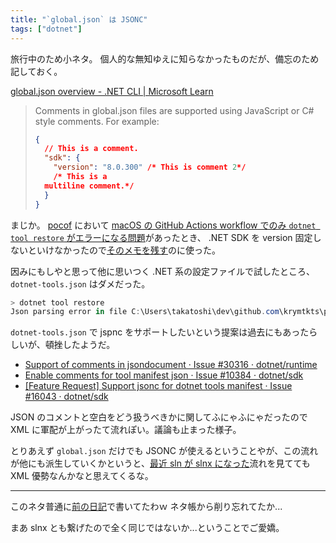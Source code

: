 ```yaml
---
title: "`global.json` は JSONC"
tags: ["dotnet"]
---
```


旅行中のため小ネタ。
個人的な無知ゆえに知らなかったものだが、備忘のため記しておく。

[global.json overview - .NET CLI | Microsoft Learn](https://learn.microsoft.com/en-us/dotnet/core/tools/global-json)

> Comments in global.json files are supported using JavaScript or C# style comments. For example:
>
> ```json
> {
>   // This is a comment.
>   "sdk": {
>     "version": "8.0.300" /* This is comment 2*/
>     /* This is a
>   multiline comment.*/
>   }
> }
> ```

まじか。
[pocof](https://github.com/krymtkts/pocof) において [macOS の GitHub Actions workflow でのみ `dotnet tool restore` がエラーになる問題](https://github.com/dotnet/sdk/issues/46857)があったとき、 .NET SDK を version 固定しないといけなかったので[そのメモを残す](https://github.com/krymtkts/pocof/commit/d4ff96628ce470a52e74b29fdd0b67f44161e6e0)のに使った。

因みにもしやと思って他に思いつく .NET 系の設定ファイルで試したところ、 `dotnet-tools.json` はダメだった。

```powershell
> dotnet tool restore
Json parsing error in file C:\Users\takatoshi\dev\github.com\krymtkts\pocof\.config\dotnet-tools.json : '/' is invalid after a value. Expected either ',', '}', or ']'. LineNumber: 5 | BytePositionInLine: 6.
```

`dotnet-tools.json` で jspnc をサポートしたいという提案は過去にもあったらしいが、頓挫したようだ。

- [Support of comments in jsondocument · Issue #30316 · dotnet/runtime](https://github.com/dotnet/runtime/issues/30316)
- [Enable comments for tool manifest json · Issue #10384 · dotnet/sdk](https://github.com/dotnet/sdk/issues/10384)
- [[Feature Request] Support jsonc for dotnet tools manifest · Issue #16043 · dotnet/sdk](https://github.com/dotnet/sdk/issues/16043)

JSON のコメントと空白をどう扱うべきかに関してふにゃふにゃだったので XML に軍配が上がったて流れぽい。議論も止まった様子。

とりあえず `global.json` だけでも JSONC が使えるということやが、この流れが他にも派生していくかというと、[最近 sln が slnx になった](https://devblogs.microsoft.com/dotnet/introducing-slnx-support-dotnet-cli/)流れを見てても XML 優勢なんかなと思えてくるな。

---

このネタ普通に[前の日記](/posts/2025-03-02-writing-cmdlet-in-fsharp-pt65.html)で書いてたわｗ
ネタ帳から削り忘れてたか...

まあ slnx とも繋げたので全く同じではないか...ということでご愛嬌。
